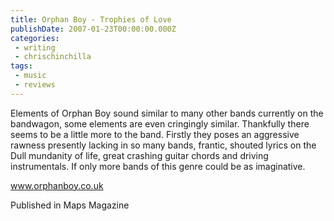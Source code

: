 ```yaml
---
title: Orphan Boy - Trophies of Love
publishDate: 2007-01-23T00:00:00.000Z
categories:
 - writing
 - chrischinchilla
tags: 
 - music 
 - reviews
---
```


Elements of Orphan Boy sound similar to many other bands currently on the bandwagon, some elements are even cringingly similar. Thankfully there seems to be a little more to the band. Firstly they poses an aggressive rawness presently lacking in so many bands, frantic, shouted lyrics on the Dull mundanity of life, great crashing guitar chords and driving instrumentals. If only more bands of this genre could be as imaginative.

<a href="https://www.orphanboy.co.uk" target="_blank">www.orphanboy.co.uk</a>

Published in Maps Magazine
